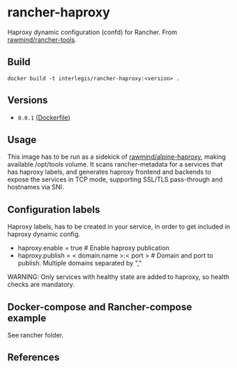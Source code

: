 
rancher-haproxy
==============

Haproxy dynamic configuration (confd) for Rancher. From [rawmind/rancher-tools][rancher-tools].

## Build

```
docker build -t interlegis/rancher-haproxy:<version> .
```

## Versions

- `0.0.1` [(Dockerfile)](https://github.com/interlegis/rancher-haproxy/blob/master/Dockerfile)


## Usage

This image has to be run as a sidekick of [rawmind/alpine-haproxy][alpine-haproxy], making available /opt/tools volume. It scans rancher-metadata for a services that has haproxy labels, and generates haproxy frontend and backends to expose the services in TCP mode, supporting SSL/TLS pass-through and hostnames via SNI.

## Configuration labels

Haproxy labels, has to be created in your service, in order to get included in haproxy dynamic config. 

- haproxy.enable = true # Enable haproxy publication
- haproxy.publish = < domain.name >:< port > # Domain and port to publish. Multiple domains separated by ","

WARNING: Only services with healthy state are added to haproxy, so health checks are mandatory.

## Docker-compose and Rancher-compose example

See rancher folder.

## References 

[alpine-haproxy]: https://github.com/rawmind0/alpine-haproxy
[rancher-tools]: https://github.com/rawmind0/rancher-tools

